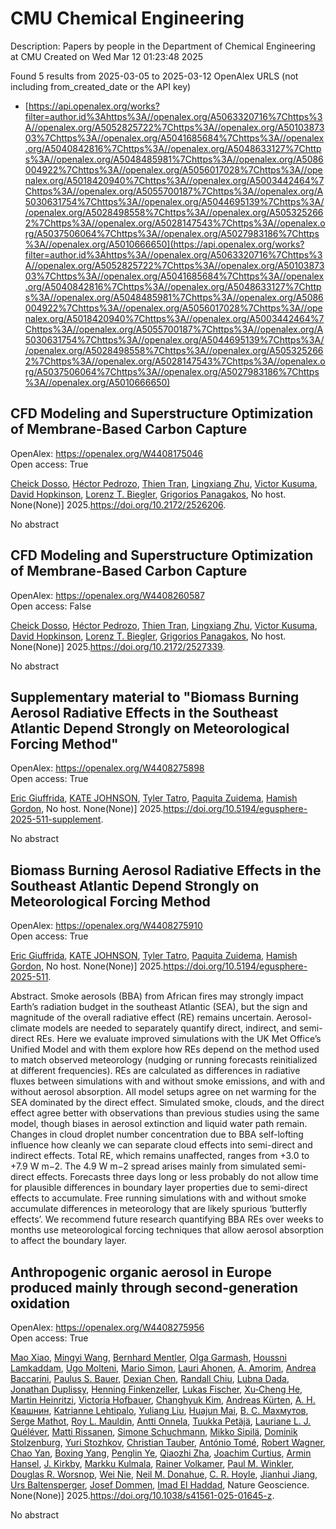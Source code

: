 # CMU Chemical Engineering
Description: Papers by people in the Department of Chemical Engineering at CMU
Created on Wed Mar 12 01:23:48 2025

Found 5 results from 2025-03-05 to 2025-03-12
OpenAlex URLS (not including from_created_date or the API key)
- [https://api.openalex.org/works?filter=author.id%3Ahttps%3A//openalex.org/A5063320716%7Chttps%3A//openalex.org/A5052825722%7Chttps%3A//openalex.org/A5010387303%7Chttps%3A//openalex.org/A5041685684%7Chttps%3A//openalex.org/A5040842816%7Chttps%3A//openalex.org/A5048633127%7Chttps%3A//openalex.org/A5048485981%7Chttps%3A//openalex.org/A5086004922%7Chttps%3A//openalex.org/A5056017028%7Chttps%3A//openalex.org/A5018420940%7Chttps%3A//openalex.org/A5003442464%7Chttps%3A//openalex.org/A5055700187%7Chttps%3A//openalex.org/A5030631754%7Chttps%3A//openalex.org/A5044695139%7Chttps%3A//openalex.org/A5028498558%7Chttps%3A//openalex.org/A5053252662%7Chttps%3A//openalex.org/A5028147543%7Chttps%3A//openalex.org/A5037506064%7Chttps%3A//openalex.org/A5027983186%7Chttps%3A//openalex.org/A5010666650](https://api.openalex.org/works?filter=author.id%3Ahttps%3A//openalex.org/A5063320716%7Chttps%3A//openalex.org/A5052825722%7Chttps%3A//openalex.org/A5010387303%7Chttps%3A//openalex.org/A5041685684%7Chttps%3A//openalex.org/A5040842816%7Chttps%3A//openalex.org/A5048633127%7Chttps%3A//openalex.org/A5048485981%7Chttps%3A//openalex.org/A5086004922%7Chttps%3A//openalex.org/A5056017028%7Chttps%3A//openalex.org/A5018420940%7Chttps%3A//openalex.org/A5003442464%7Chttps%3A//openalex.org/A5055700187%7Chttps%3A//openalex.org/A5030631754%7Chttps%3A//openalex.org/A5044695139%7Chttps%3A//openalex.org/A5028498558%7Chttps%3A//openalex.org/A5053252662%7Chttps%3A//openalex.org/A5028147543%7Chttps%3A//openalex.org/A5037506064%7Chttps%3A//openalex.org/A5027983186%7Chttps%3A//openalex.org/A5010666650)

## CFD Modeling and Superstructure Optimization of Membrane-Based Carbon Capture   

OpenAlex: https://openalex.org/W4408175046    
Open access: True
    
[Cheick Dosso](https://openalex.org/A5093713938), [Héctor Pedrozo](https://openalex.org/A5079899169), [Thien Tran](https://openalex.org/A5037749425), [Lingxiang Zhu](https://openalex.org/A5002137675), [Victor Kusuma](https://openalex.org/A5041659494), [David Hopkinson](https://openalex.org/A5101028600), [Lorenz T. Biegler](https://openalex.org/A5052825722), [Grigorios Panagakos](https://openalex.org/A5028498558), No host. None(None)] 2025.https://doi.org/10.2172/2526206.
    
No abstract    

    

## CFD Modeling and Superstructure Optimization of Membrane-Based Carbon Capture   

OpenAlex: https://openalex.org/W4408260587    
Open access: False
    
[Cheick Dosso](https://openalex.org/A5093713938), [Héctor Pedrozo](https://openalex.org/A5079899169), [Thien Tran](https://openalex.org/A5037749425), [Lingxiang Zhu](https://openalex.org/A5002137675), [Victor Kusuma](https://openalex.org/A5041659494), [David Hopkinson](https://openalex.org/A5101028600), [Lorenz T. Biegler](https://openalex.org/A5052825722), [Grigorios Panagakos](https://openalex.org/A5028498558), No host. None(None)] 2025.https://doi.org/10.2172/2527339.
    
No abstract    

    

## Supplementary material to "Biomass Burning Aerosol Radiative Effects in the Southeast Atlantic Depend Strongly on Meteorological Forcing Method"   

OpenAlex: https://openalex.org/W4408275898    
Open access: True
    
[Eric Giuffrida](https://openalex.org/A5116567226), [KATE JOHNSON](https://openalex.org/A5070939779), [Tyler Tatro](https://openalex.org/A5004179230), [Paquita Zuidema](https://openalex.org/A5012999949), [Hamish Gordon](https://openalex.org/A5086004922), No host. None(None)] 2025.https://doi.org/10.5194/egusphere-2025-511-supplement.
    
No abstract    

    

## Biomass Burning Aerosol Radiative Effects in the Southeast Atlantic Depend Strongly on Meteorological Forcing Method   

OpenAlex: https://openalex.org/W4408275910    
Open access: True
    
[Eric Giuffrida](https://openalex.org/A5116567231), [KATE JOHNSON](https://openalex.org/A5070939779), [Tyler Tatro](https://openalex.org/A5004179230), [Paquita Zuidema](https://openalex.org/A5012999949), [Hamish Gordon](https://openalex.org/A5086004922), No host. None(None)] 2025.https://doi.org/10.5194/egusphere-2025-511.
    
Abstract. Smoke aerosols (BBA) from African fires may strongly impact Earth’s radiation budget in the southeast Atlantic (SEA), but the sign and magnitude of the overall radiative effect (RE) remains uncertain. Aerosol-climate models are needed to separately quantify direct, indirect, and semi-direct REs. Here we evaluate improved simulations with the UK Met Office’s Unified Model and with them explore how REs depend on the method used to match observed meteorology (nudging or running forecasts reinitialized at different frequencies). REs are calculated as differences in radiative fluxes between simulations with and without smoke emissions, and with and without aerosol absorption. All model setups agree on net warming for the SEA dominated by the direct effect. Simulated smoke, clouds, and the direct effect agree better with observations than previous studies using the same model, though biases in aerosol extinction and liquid water path remain. Changes in cloud droplet number concentration due to BBA self-lofting influence how cleanly we can separate cloud effects into semi-direct and indirect effects. Total RE, which remains unaffected, ranges from +3.0 to +7.9 W m−2. The 4.9 W m−2 spread arises mainly from simulated semi-direct effects. Forecasts three days long or less probably do not allow time for plausible differences in boundary layer properties due to semi-direct effects to accumulate. Free running simulations with and without smoke accumulate differences in meteorology that are likely spurious ‘butterfly effects’. We recommend future research quantifying BBA REs over weeks to months use meteorological forcing techniques that allow aerosol absorption to affect the boundary layer.    

    

## Anthropogenic organic aerosol in Europe produced mainly through second-generation oxidation   

OpenAlex: https://openalex.org/W4408275956    
Open access: True
    
[Mao Xiao](https://openalex.org/A5101986613), [Mingyi Wang](https://openalex.org/A5100768996), [Bernhard Mentler](https://openalex.org/A5090590782), [Olga Garmаsh](https://openalex.org/A5090001660), [Houssni Lamkaddam](https://openalex.org/A5014138176), [Ugo Molteni](https://openalex.org/A5086592925), [Mario Simon](https://openalex.org/A5086950058), [Lauri Ahonen](https://openalex.org/A5054797720), [A. Amorim](https://openalex.org/A5062064925), [Andrea Baccarini](https://openalex.org/A5083781753), [Paulus S. Bauer](https://openalex.org/A5056663492), [Dexian Chen](https://openalex.org/A5074831361), [Randall Chiu](https://openalex.org/A5080741963), [Lubna Dada](https://openalex.org/A5049539173), [Jonathan Duplissy](https://openalex.org/A5088633919), [Henning Finkenzeller](https://openalex.org/A5081639490), [Lukas Fischer](https://openalex.org/A5030608908), [Xu‐Cheng He](https://openalex.org/A5043129752), [Martin Heinritzi](https://openalex.org/A5037408007), [Victoria Hofbauer](https://openalex.org/A5012274245), [Changhyuk Kim](https://openalex.org/A5063780894), [Andreas Kürten](https://openalex.org/A5056657317), [А. Н. Квашнин](https://openalex.org/A5018996508), [Katrianne Lehtipalo](https://openalex.org/A5019559780), [Yuliang Liu](https://openalex.org/A5100389392), [Huajun Mai](https://openalex.org/A5008612776), [В. С. Махмутов](https://openalex.org/A5036074857), [Serge Mathot](https://openalex.org/A5012955138), [Roy L. Mauldin](https://openalex.org/A5006970537), [Antti Onnela](https://openalex.org/A5089192083), [Tuukka Petäjä](https://openalex.org/A5070326299), [Lauriane L. J. Quéléver](https://openalex.org/A5058987691), [Matti Rissanen](https://openalex.org/A5073788174), [Simone Schuchmann](https://openalex.org/A5107944841), [Mikko Sipilä](https://openalex.org/A5049530714), [Dominik Stolzenburg](https://openalex.org/A5063223340), [Yuri Stozhkov](https://openalex.org/A5089593849), [Christian Tauber](https://openalex.org/A5039964407), [António Tomé](https://openalex.org/A5021102823), [Robert Wagner](https://openalex.org/A5038586841), [Chao Yan](https://openalex.org/A5049317897), [Boxing Yang](https://openalex.org/A5101350413), [Penglin Ye](https://openalex.org/A5087646916), [Qiaozhi Zha](https://openalex.org/A5010045766), [Joachim Curtius](https://openalex.org/A5031780924), [Armin Hansel](https://openalex.org/A5089489241), [J. Kirkby](https://openalex.org/A5009274507), [Markku Kulmala](https://openalex.org/A5000471665), [Rainer Volkamer](https://openalex.org/A5018521569), [Paul M. Winkler](https://openalex.org/A5042382547), [Douglas R. Worsnop](https://openalex.org/A5026978286), [Wei Nie](https://openalex.org/A5067110169), [Neil M. Donahue](https://openalex.org/A5041685684), [C. R. Hoyle](https://openalex.org/A5060987493), [Jianhui Jiang](https://openalex.org/A5061088824), [Urs Baltensperger](https://openalex.org/A5044025292), [Josef Dommen](https://openalex.org/A5038983887), [Imad El Haddad](https://openalex.org/A5080319960), Nature Geoscience. None(None)] 2025.https://doi.org/10.1038/s41561-025-01645-z.
    
No abstract    

    
